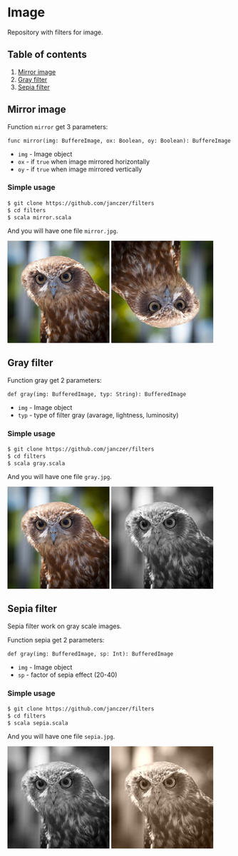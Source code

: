 # Image

Repository with filters for image.

## Table of contents
1. [Mirror image](#mirror-image)
2. [Gray filter](#gray-filter)
3. [Sepia filter](#sepia-filter)


## Mirror image

Function `mirror` get 3 parameters:

```
func mirror(img: BuffereImage, ox: Boolean, oy: Boolean): BuffereImage
```

- `img` - Image object
- `ox` - if `true` when image mirrored horizontally
- `oy` - if `true` when image mirrored vertically

### Simple usage

```
$ git clone https://github.com/janczer/filters
$ cd filters
$ scala mirror.scala
```

And you will have one file `mirror.jpg`.

![eagle](test.jpg)
![eagle](mirror.jpg)

## Gray filter

Function gray get 2 parameters:

```
def gray(img: BufferedImage, typ: String): BufferedImage
```

- `img` - Image object
- `typ` - type of filter gray (avarage, lightness, luminosity)

### Simple usage

```
$ git clone https://github.com/janczer/filters
$ cd filters
$ scala gray.scala
```

And you will have one file `gray.jpg`.

![eagle](test.jpg)
![eagle](gray.jpg)

## Sepia filter

Sepia filter work on gray scale images.

Function sepia get 2 parameters:

```
def gray(img: BufferedImage, sp: Int): BufferedImage
```

- `img` - Image object
- `sp` - factor of sepia effect (20-40)

### Simple usage

```
$ git clone https://github.com/janczer/filters
$ cd filters
$ scala sepia.scala
```

And you will have one file `sepia.jpg`.

![eagle](gray.jpg)
![eagle](sepia.jpg)


